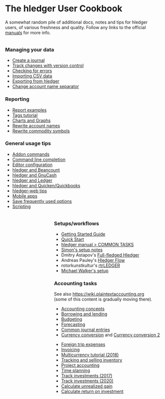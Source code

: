 # The hledger User Cookbook

A somewhat random pile of additional docs, notes and tips for hledger users,
of various freshness and quality.
Follow any links to the official [manuals](manuals.html) for more info.


<div style="float:left;">

### Managing your data

- [Create a journal](create-a-journal.md)
- [Track changes with version control](track-changes-with-version-control.md)
- [Checking for errors](checking-for-errors.md)
- [Importing CSV data](import-csv.md)
- [Exporting from hledger](export.md)
- [Change account name separator](change-account-name-separator.md)

### Reporting

- [Report examples](report-examples.md)
- [Tags tutorial](tags-tutorial.md)
- [Charts and Graphs](charts.md)
- [Rewrite account names](rewrite-account-names.md)
- [Rewrite commodity symbols](rewrite-commodity-symbols.md)

### General usage tips

- [Addon commands](addons.md)
- [Command line completion](command-line-completion.md)
- [Editor configuration](editors.md)
- [hledger and Beancount](beancount.md)
- [hledger and GnuCash](gnucash.md)
- [hledger and Ledger](ledger.md)
- [hledger and Quicken/Quickbooks](quicken.md)
- [hledger-web tips](hledger-web-tips.md)
- [Mobile apps](mobile-apps.md)
- [Save frequently used options](save-frequently-used-options.md)
- [Scripting](scripting.md)

</div>
<div style="float:right;">

### Setups/workflows

- [Getting Started Guide](start.md)
- [Quick Start](quickstart.html)
- [hledger manual > COMMON TASKS](hledger.html#common-tasks)
- [Simon's setup notes](simons-setup.html)
- Dmitry Astapov's [Full-fledged Hledger](https://github.com/adept/full-fledged-hledger)
- Andreas Pauley's [Hledger Flow](https://github.com/apauley/hledger-flow)
- rotorkunstkultur's [rtrLEDGER](https://github.com/rotorkunstkultur/rtrledger)
- [Michael Walker's setup](https://memo.barrucadu.co.uk/personal-finance.html)

### Accounting tasks

See also <https://wiki.plaintextaccounting.org>\
(some of this content is gradually moving there).

- [Accounting concepts](accounting.md)
- [Borrowing and lending](loans.md)
- [Budgeting](budgeting.md)
- [Forecasting](forecasting.md)
- [Common journal entries](common-journal-entries.md)
- [Currency conversion](currency-conversion.md) and 
  [Currency conversion 2](conversion2.md)
<!-- [Depreciation](http://rantsideasstuff.com/posts/2018/07/08-depreciation-in-personal-finance-with-hledger) -->
- [Foreign trip expenses](foreign-trip-expenses.md)
- [Invoicing](invoicing.md)
- [Multicurrency tutorial (2018)](multicurrency-tutorial.md)
- [Tracking and selling inventory](inventory.md)
- [Project accounting](project-accounting.md)
- [Time planning](time-planning.md)
- [Track investments (2017)](track-investments.md)
- [Track investments (2020)](investments.md)
- [Calculate unrealized gain](gain.md)
- [Calculate return on investment](roi.md)

</div>
<br clear=all>
